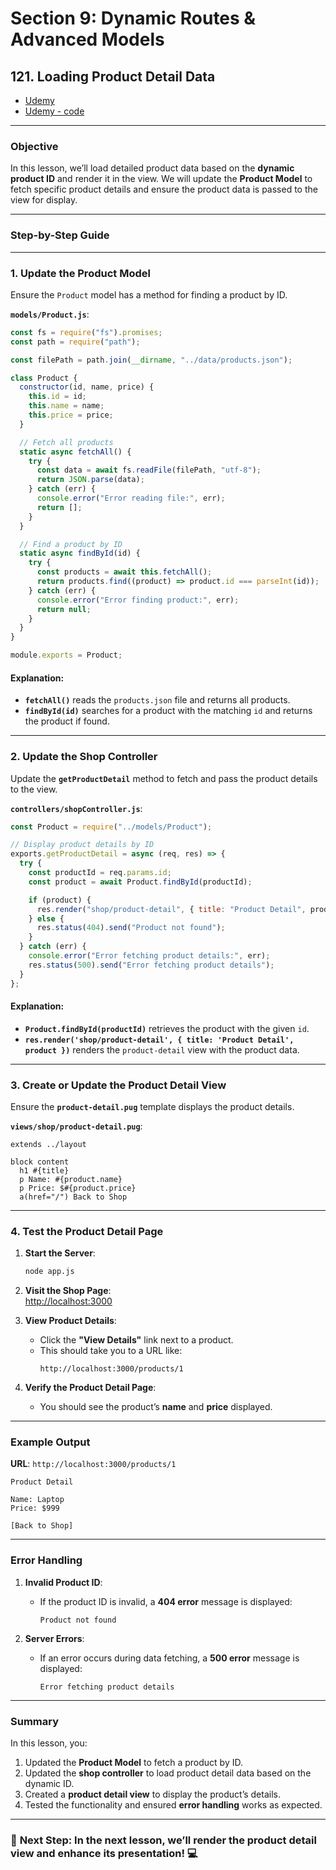 # Section 9: Dynamic Routes & Advanced Models

## **121. Loading Product Detail Data**

- [Udemy](https://www.udemy.com/course/nodejs-the-complete-guide/learn/lecture/11738868#overview)
- [Udemy - code](code/02-loading-product-detail-data.zip)

---

### **Objective**

In this lesson, we’ll load detailed product data based on the **dynamic product ID** and render it in the view. We will update the **Product Model** to fetch specific product details and ensure the product data is passed to the view for display.

---

### **Step-by-Step Guide**

---

### **1. Update the Product Model**

Ensure the `Product` model has a method for finding a product by ID.

**`models/Product.js`**:

```javascript
const fs = require("fs").promises;
const path = require("path");

const filePath = path.join(__dirname, "../data/products.json");

class Product {
  constructor(id, name, price) {
    this.id = id;
    this.name = name;
    this.price = price;
  }

  // Fetch all products
  static async fetchAll() {
    try {
      const data = await fs.readFile(filePath, "utf-8");
      return JSON.parse(data);
    } catch (err) {
      console.error("Error reading file:", err);
      return [];
    }
  }

  // Find a product by ID
  static async findById(id) {
    try {
      const products = await this.fetchAll();
      return products.find((product) => product.id === parseInt(id));
    } catch (err) {
      console.error("Error finding product:", err);
      return null;
    }
  }
}

module.exports = Product;
```

#### **Explanation**:

- **`fetchAll()`** reads the `products.json` file and returns all products.
- **`findById(id)`** searches for a product with the matching `id` and returns the product if found.

---

### **2. Update the Shop Controller**

Update the **`getProductDetail`** method to fetch and pass the product details to the view.

**`controllers/shopController.js`**:

```javascript
const Product = require("../models/Product");

// Display product details by ID
exports.getProductDetail = async (req, res) => {
  try {
    const productId = req.params.id;
    const product = await Product.findById(productId);

    if (product) {
      res.render("shop/product-detail", { title: "Product Detail", product });
    } else {
      res.status(404).send("Product not found");
    }
  } catch (err) {
    console.error("Error fetching product details:", err);
    res.status(500).send("Error fetching product details");
  }
};
```

#### **Explanation**:

- **`Product.findById(productId)`** retrieves the product with the given `id`.
- **`res.render('shop/product-detail', { title: 'Product Detail', product })`** renders the `product-detail` view with the product data.

---

### **3. Create or Update the Product Detail View**

Ensure the **`product-detail.pug`** template displays the product details.

**`views/shop/product-detail.pug`**:

```pug
extends ../layout

block content
  h1 #{title}
  p Name: #{product.name}
  p Price: $#{product.price}
  a(href="/") Back to Shop
```

---

### **4. Test the Product Detail Page**

1. **Start the Server**:

   ```bash
   node app.js
   ```

2. **Visit the Shop Page**:  
   [http://localhost:3000](http://localhost:3000)

3. **View Product Details**:

   - Click the **"View Details"** link next to a product.
   - This should take you to a URL like:
     ```
     http://localhost:3000/products/1
     ```

4. **Verify the Product Detail Page**:
   - You should see the product’s **name** and **price** displayed.

---

### **Example Output**

**URL**: `http://localhost:3000/products/1`

```
Product Detail

Name: Laptop
Price: $999

[Back to Shop]
```

---

### **Error Handling**

1. **Invalid Product ID**:

   - If the product ID is invalid, a **404 error** message is displayed:
     ```
     Product not found
     ```

2. **Server Errors**:
   - If an error occurs during data fetching, a **500 error** message is displayed:
     ```
     Error fetching product details
     ```

---

### **Summary**

In this lesson, you:

1. Updated the **Product Model** to fetch a product by ID.
2. Updated the **shop controller** to load product detail data based on the dynamic ID.
3. Created a **product detail view** to display the product’s details.
4. Tested the functionality and ensured **error handling** works as expected.

---

### 🚀 **Next Step**: In the next lesson, we’ll render the **product detail view** and enhance its presentation! 💻
